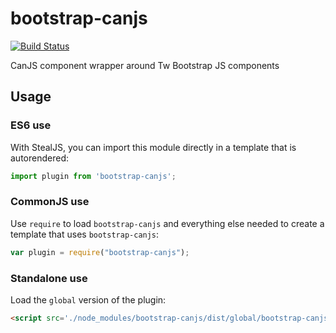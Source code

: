 # bootstrap-canjs

[![Build Status](https://travis-ci.org/icanjs/bootstrap-canjs.png?branch=master)](https://travis-ci.org/icanjs/bootstrap-canjs)

CanJS component wrapper around Tw Bootstrap JS components

## Usage

### ES6 use

With StealJS, you can import this module directly in a template that is autorendered:

```js
import plugin from 'bootstrap-canjs';
```

### CommonJS use

Use `require` to load `bootstrap-canjs` and everything else
needed to create a template that uses `bootstrap-canjs`:

```js
var plugin = require("bootstrap-canjs");
```

### Standalone use

Load the `global` version of the plugin:

```html
<script src='./node_modules/bootstrap-canjs/dist/global/bootstrap-canjs.js'></script>
```

